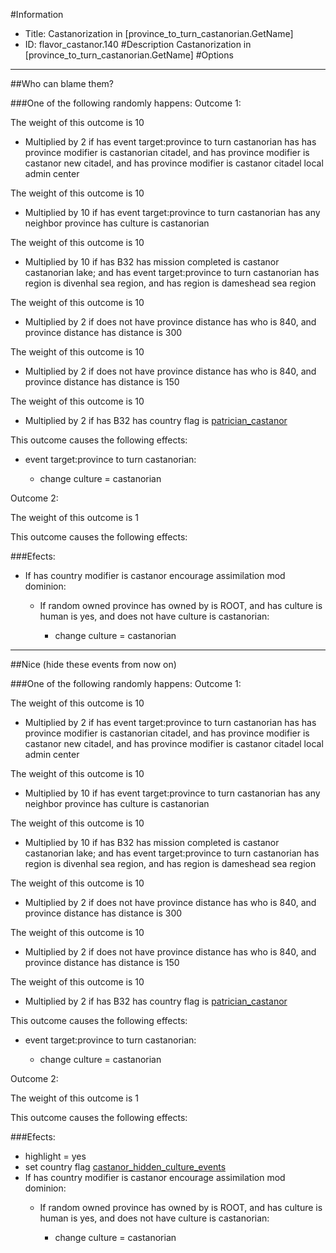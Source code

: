 #Information
 - Title: Castanorization in [province_to_turn_castanorian.GetName]
 - ID: flavor_castanor.140
#Description
Castanorization in [province_to_turn_castanorian.GetName]
#Options

___
##Who can blame them?

###One of the following randomly happens:
Outcome 1:

The weight of this outcome is 10
 - Multiplied by 2 if has event target:province to turn castanorian has has province modifier is castanorian citadel, and has province modifier is castanor new citadel, and has province modifier is castanor citadel local admin center

The weight of this outcome is 10
 - Multiplied by 10 if has event target:province to turn castanorian has any neighbor province has culture is castanorian

The weight of this outcome is 10
 - Multiplied by 10 if has B32 has mission completed is castanor castanorian lake; and  has event target:province to turn castanorian has region is divenhal sea region, and has region is dameshead sea region

The weight of this outcome is 10
 - Multiplied by 2 if does not have province distance has who is 840, and province distance has distance is 300

The weight of this outcome is 10
 - Multiplied by 2 if does not have province distance has who is 840, and province distance has distance is 150

The weight of this outcome is 10
 - Multiplied by 2 if has B32 has country flag is [patrician_castanor](../flags/patrician_castanor.md)

This outcome causes the following effects:<ul><li>event target:province to turn castanorian:</li><ul><li>change culture = castanorian</li></ul></ul>
Outcome 2:

The weight of this outcome is 1

This outcome causes the following effects:<ul></ul>

###Efects:<ul><li>If has country modifier is castanor encourage assimilation mod dominion:</li><ul><li>If random owned province has owned by is ROOT, and  has culture is human is yes, and does not have culture is castanorian:</li><ul><li>change culture = castanorian</li></ul></ul></ul>

___
##Nice (hide these events from now on)

###One of the following randomly happens:
Outcome 1:

The weight of this outcome is 10
 - Multiplied by 2 if has event target:province to turn castanorian has has province modifier is castanorian citadel, and has province modifier is castanor new citadel, and has province modifier is castanor citadel local admin center

The weight of this outcome is 10
 - Multiplied by 10 if has event target:province to turn castanorian has any neighbor province has culture is castanorian

The weight of this outcome is 10
 - Multiplied by 10 if has B32 has mission completed is castanor castanorian lake; and  has event target:province to turn castanorian has region is divenhal sea region, and has region is dameshead sea region

The weight of this outcome is 10
 - Multiplied by 2 if does not have province distance has who is 840, and province distance has distance is 300

The weight of this outcome is 10
 - Multiplied by 2 if does not have province distance has who is 840, and province distance has distance is 150

The weight of this outcome is 10
 - Multiplied by 2 if has B32 has country flag is [patrician_castanor](../flags/patrician_castanor.md)

This outcome causes the following effects:<ul><li>event target:province to turn castanorian:</li><ul><li>change culture = castanorian</li></ul></ul>
Outcome 2:

The weight of this outcome is 1

This outcome causes the following effects:<ul></ul>

###Efects:<ul><li>highlight = yes</li><li>set country flag [castanor_hidden_culture_events](../flags/castanor_hidden_culture_events.md)</li><li>If has country modifier is castanor encourage assimilation mod dominion:</li><ul><li>If random owned province has owned by is ROOT, and  has culture is human is yes, and does not have culture is castanorian:</li><ul><li>change culture = castanorian</li></ul></ul></ul>
